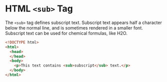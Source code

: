 # HTML `<sub>` Tag

The `<sub>` tag defines subscript text. Subscript text appears half a character below the normal line, and is sometimes rendered in a smaller font. Subscript text can be used for chemical formulas, like H2O.

```html
<!DOCTYPE html>
<html>
  <head>
  </head>
  <body>
    <p>This text contains <sub>subscript</sub> text.</p>
  </body>
</html>
```
